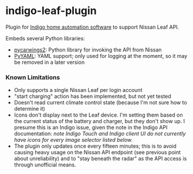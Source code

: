# indigo-leaf-plugin
Plugin for [Indigo home automation software][indigo] to support Nissan Leaf API.

Embeds several Python libraries:
* [pycarwings2][pycarwings2]: Python library for invoking the API from Nissan
* [PyYAML][pyyaml]: YAML support; only used for logging at the moment, so it may be removed in a later version

### Known Limitations
* Only supports a single Nissan Leaf per login account
* "start charging" action has been implemented, but not yet tested
* Doesn't read current climate control state (because I'm not sure how to determine it)
* Icons don't display next to the Leaf device. I'm setting them based on the current status of the battery and charger, but they don't show up. I presume this is an Indigo issue, given the note in the Indigo API documentation: *note Indigo Touch and Indigo client UI do not currently have icons for every image selector listed below.*
* The plugin only updates once every fifteen minutes; this is to avoid causing heavy usage on the Nissan API endpoint (see previous point about unreliability) and to "stay beneath the radar" as the API access is through unofficial means.


[pycarwings2]: https://github.com/jdhorne/pycarwings2
[iso8601]: https://pypi.python.org/pypi/iso8601
[pyyaml]: http://pyyaml.org
[indigo]: http://www.indigodomo.com
